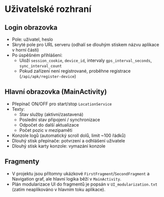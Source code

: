 # Uživatelské rozhraní

## Login obrazovka
- Pole: uživatel, heslo
- Skryté pole pro URL serveru (odhalí se dlouhým stiskem názvu aplikace v horní části)
- Po úspěšném přihlášení:
  - Uloží `session_cookie`, `device_id`, intervaly `gps_interval_seconds`, `sync_interval_count`
  - Pokud zařízení není registrované, proběhne registrace (`/api/apk/register-device`)

## Hlavní obrazovka (MainActivity)
- Přepínač ON/OFF pro start/stop `LocationService`
- Texty:
  - Stav služby (aktivní/zastavená)
  - Poslední stav připojení / synchronizace
  - Odpočet do další aktualizace
  - Počet pozic v mezipaměti
- Konzole logů (automatický scroll dolů, limit ~100 řádků)
- Dlouhý stisk přepínače: potvrzení a odhlášení uživatele
- Dlouhý stisk karty konzole: vymazání konzole

## Fragmenty
- V projektu jsou přítomny ukázkové `FirstFragment`/`SecondFragment` a Navigation graf, ale hlavní logika běží v `MainActivity`.
- Plán modularizace UI do fragmentů je popsán v `UI_modularization.txt` (zatím neaplikováno v hlavním toku aplikace).
